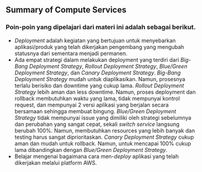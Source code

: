 ## Summary of Compute Services

### Poin-poin yang dipelajari dari materi ini adalah sebagai berikut.
- *Deployment* adalah kegiatan yang bertujuan untuk menyebarkan aplikasi/produk yang telah dikerjakan pengembang yang mengubah statusnya dari sementara menjadi permanen.
- Ada empat strategi dalam melakukan deployment yang terdiri dari *Big-Bang Deployment Strategy*, *Rollout Deployment Strategy*, *Blue/Green Deployment Strategy*, dan *Canary Deployment Strategy*. *Big-Bang Deployment Strategy* mudah untuk diaplikasikan. Namun, prosesnya terlalu berisiko dan downtime yang cukup lama. *Rollout Deployment Strategy* lebih aman dan less downtime. Namun, proses deployment dan rollback membutuhkan waktu yang lama, tidak mempunyai kontrol request, dan mempunyai 2 versi aplikasi yang berjalan secara bersamaan sehingga membuat bingung. *Blue/Green Deployment Strategy* tidak mempunyai issue yang dimiliki oleh strategi sebelumnya dan perubahan yang sangat cepat, sekali *switch service* langsung berubah 100%. Namun, membutuhkan resources yang lebih banyak dan testing harus sangat diprioritaskan. *Canary Deployment Strategy* cukup aman dan mudah untuk rollback. Namun, untuk mencapai 100% cukup lama dibandingkan dengan *Blue/Green Deployment Strategy*.
- Belajar mengenai bagaimana cara men-*deploy* aplikasi yang telah dikerjakan melalui platform AWS.